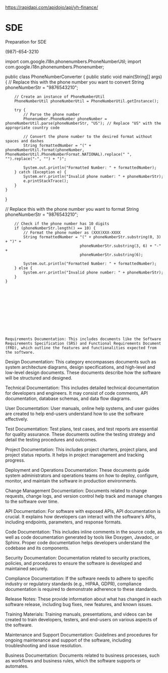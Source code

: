 https://rapidapi.com/apidojo/api/yh-finance/


# SDE
Preparation for SDE 


(987)-654-3210


import com.google.i18n.phonenumbers.PhoneNumberUtil;
import com.google.i18n.phonenumbers.Phonenumber;

public class PhoneNumberConverter {
    public static void main(String[] args) {
        // Replace this with the phone number you want to convert
        String phoneNumberStr = "9876543210";
        
        // Create an instance of PhoneNumberUtil
        PhoneNumberUtil phoneNumberUtil = PhoneNumberUtil.getInstance();
        
        try {
            // Parse the phone number
            Phonenumber.PhoneNumber phoneNumber = phoneNumberUtil.parse(phoneNumberStr, "US"); // Replace "US" with the appropriate country code
            
            // Convert the phone number to the desired format without spaces and dashes
            String formattedNumber = "(" + phoneNumberUtil.format(phoneNumber, PhoneNumberUtil.PhoneNumberFormat.NATIONAL).replace(" ", "").replace("-", "") + ")";
            
            System.out.println("Formatted Number: " + formattedNumber);
        } catch (Exception e) {
            System.err.println("Invalid phone number: " + phoneNumberStr);
            e.printStackTrace();
        }
    }
}









 // Replace this with the phone number you want to format
        String phoneNumberStr = "9876543210";

        // Check if the phone number has 10 digits
        if (phoneNumberStr.length() == 10) {
            // Format the phone number as (XXX)XXX-XXXX
            String formattedNumber = "(" + phoneNumberStr.substring(0, 3) + ")" +
                                     phoneNumberStr.substring(3, 6) + "-" +
                                     phoneNumberStr.substring(6);
            
            System.out.println("Formatted Number: " + formattedNumber);
        } else {
            System.err.println("Invalid phone number: " + phoneNumberStr);
        }
    }












    Requirements Documentation: This includes documents like the Software Requirements Specification (SRS) and Functional Requirements Document (FRD), which outline the features and functionalities expected from the software.

Design Documentation: This category encompasses documents such as system architecture diagrams, design specifications, and high-level and low-level design documents. These documents describe how the software will be structured and designed.

Technical Documentation: This includes detailed technical documentation for developers and engineers. It may consist of code comments, API documentation, database schemas, and data flow diagrams.

User Documentation: User manuals, online help systems, and user guides are created to help end-users understand how to use the software effectively.

Test Documentation: Test plans, test cases, and test reports are essential for quality assurance. These documents outline the testing strategy and detail the testing procedures and outcomes.

Project Documentation: This includes project charters, project plans, and project status reports. It helps in project management and tracking progress.

Deployment and Operations Documentation: These documents guide system administrators and operations teams on how to deploy, configure, monitor, and maintain the software in production environments.

Change Management Documentation: Documents related to change requests, change logs, and version control help track and manage changes to the software over time.

API Documentation: For software with exposed APIs, API documentation is crucial. It explains how developers can interact with the software's APIs, including endpoints, parameters, and response formats.

Code Documentation: This includes inline comments in the source code, as well as code documentation generated by tools like Doxygen, Javadoc, or Sphinx. Proper code documentation helps developers understand the codebase and its components.

Security Documentation: Documentation related to security practices, policies, and procedures to ensure the software is developed and maintained securely.

Compliance Documentation: If the software needs to adhere to specific industry or regulatory standards (e.g., HIPAA, GDPR), compliance documentation is required to demonstrate adherence to these standards.

Release Notes: These provide information about what has changed in each software release, including bug fixes, new features, and known issues.

Training Materials: Training manuals, presentations, and videos can be created to train developers, testers, and end-users on various aspects of the software.

Maintenance and Support Documentation: Guidelines and procedures for ongoing maintenance and support of the software, including troubleshooting and issue resolution.

Business Documentation: Documents related to business processes, such as workflows and business rules, which the software supports or automates.


